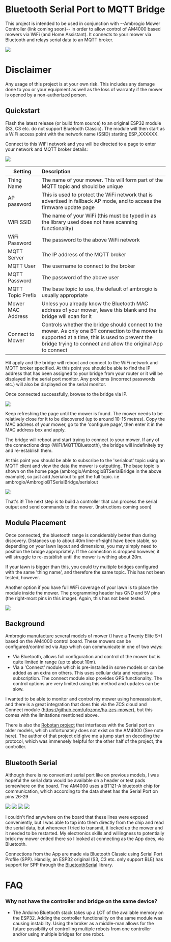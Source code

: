 # Bluetooth Serial Port to MQTT Bridge
This project is intended to be used in conjunction with --Ambrogio Mower Controller (link coming soon)-- in order to allow control of AM4000 based mowers via WiFi (and Home Assistant). It connects to your mower via Bluetooth and relays serial data to an MQTT broker.

<img src="./img/AM4000Controller.png">

# Disclaimer
Any usage of this project is at your own risk. This includes any damage done to you or your equipment as well as the loss of warranty if the mower is opened by a non-authorized person.

## Quickstart

Flash the latest release (or build from source) to an original ESP32 module (S3, C3 etc. do not support Bluetooth Classic). The module will then start as a WiFi access point with the network name (SSID) starting ESP_XXXXXX.

Connect to this WiFi network and you will be directed to a page to enter your network and MQTT broker details:

<img src="./img/Settings.png">

| Setting | Description |
| - | :- |
| Thing Name | The name of your mower. This will form part of the MQTT topic and should be unique |
| AP password | This is used to protect the WiFi network that is advertised in fallback AP mode, and to access the firmware update page |
| WiFi SSID | The name of your WiFi (this must be typed in as the library used does not have scanning functionality) |
| WiFi Password | The password to the above WiFi network |
| MQTT Server | The IP address of the MQTT broker |
| MQTT User | The username to connect to the broker |
| MQTT Password | The password of the above user |
| MQTT Topic Prefix | The base topic to use, the default of ambrogio is usually appropriate |
| Mower MAC Address | Unless you already know the Bluetooth MAC address of your mower, leave this blank and the bridge will scan for it |
| Connect to Mower | Controls whether the bridge should connect to the mower. As only one BT connection to the mower is supported at a time, this is used to prevent the bridge trying to connect and allow the original App to connect |

Hit apply and the bridge will reboot and connect to the WiFi network and MQTT broker specified. At this point you should be able to find the IP address that has been assigned to your bridge from your router or it will be displayed in the serial port monitor. Any problems (incorrect passwords etc.) will also be displayed on the serial monitor.

Once connected successfully, browse to the bridge via IP.

<img src="./img/Scanning.png">

Keep refreshing the page until the mower is found. The mower needs to be relatively close for it to be discovered (up to around 10-15 metres). Copy the MAC address of your mower, go to the 'configure page', then enter it in the MAC address box and apply.

The bridge will reboot and start trying to connect to your mower. If any of the connections drop (WiFi/MQTT/Bluetooth), the bridge will indefinitely try and re-establish them. 

At this point you should be able to subscribe to the 'serialout' topic using an MQTT client and view the data the mower is outputting. The base topic is shown on the home page (ambrogio/AmbrogioBTSerialBridge in the above example), so just add /serialout to get the full topic. i.e ambrogio/AmbrogioBTSerialBridge/serialout

<img src="./img/MQTT.png">

That's it! The next step is to build a controller that can process the serial output and send commands to the mower. (Instructions coming soon)

## Module Placement

Once connected, the bluetooth range is considerably better than during discovery. Distances up to about 40m line-of-sight have been stable, so depending on your lawn layout and dimensions, you may simply need to position the bridge appropriately. If the connection is dropped however, it will struggle to re-establish until the mower is withing about 20m.

If your lawn is bigger than this, you could try multiple bridges configured with the same 'thing name', and therefore the same topic. This has not been tested, however.

Another option if you have full WiFi coverage of your lawn is to place the module inside the mower. The programming header has GND and 5V pins (the right-most pins in this image). Again, this has not been tested.

<img src="./img/PowerSource.jpeg">

## Background
Ambrogio manufacture several models of mower (I have a Twenty Elite S+) based on the AM4000 control board. These mowers can be configured/controlled via App which can communicate in one of two ways:
- Via Bluetooth, allows full configuration and control of the mower but is quite limited in range (up to about 10m).
- Via a 'Connect' module which is pre-installed in some models or can be added as an extra on others. This uses cellular data and requires a subscription. The connect module also provides GPS functionality. The control options are very limited using this method and updates can be slow.

I wanted to be able to monitor and control my mower using homeassistant, and there is a great integration that does this via the ZCS cloud and Connect module (https://github.com/ufozone/ha-zcs-mower), but this comes with the limitations mentioned above.

There is also the [Robotan project](https://github.com/fredlcore/Robotan) that interfaces with the Serial port on older models, which unfortunately does not exist on the AM4000 (See note [here](https://github.com/fredlcore/Robotan/blob/master/Supported%20Models.md)). The author of that project did give me a jump start on decoding the protocol, which was immensely helpful for the other half of the project, the controller.

## Bluetooth Serial
Although there is no convenient serial port like on previous models, I was hopeful the serial data would be available on a header or test pads somewhere on the board. The AM4000 uses a BT121-A bluetooth chip for communication, which according to the data sheet has the Serial Port on pins 26-29

<IMG SRC="./img/BTChip.jpeg">
<IMG SRC="./img/BTChipCloseUp.jpeg">  
<img src="./img/BTChipPinout.png">
<img src="./img/BTChipPinAssignments.png">

I couldn't find anywhere on the board that these lines were exposed conveniently, but I was able to tap into them directly from the chip and read the serial data, but whenever I tried to transmit, it locked up the mower and it needed to be restarted. My electronics skills and willingness to potentially brick my mower ended there so I looked at connecting as the App does, via Bluetooth.

Connections from the App are made via Bluetooth Classic using Serial Port Profile (SPP). Handily, an ESP32 original (S3, C3 etc. only support BLE) has support for SPP through the [BluetoothSerial](https://github.com/espressif/arduino-esp32/tree/master/libraries/BluetoothSerial) library.

# FAQ

### Why not have the controller and bridge on the same device?
- The Arduino Bluetooth stack takes up a LOT of the available memory on the ESP32. Adding the controller functionality on the same module was causing instability. Using the broker as a middle-man allows for the future possibility of controlling multiple robots from one controller and/or using multiple bridges for one robot.

